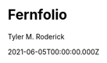 ---
title: Fernfolio
github: https://github.com/TylerMRoderick/fernfolio-11ty-template
demo: https://fernfolio.netlify.app/
author: Tyler M. Roderick
date: 2021-06-05T00:00:00.000Z
ssg:
  - Eleventy
cms:
  - NetlifyCMS
css: null
category:
  - Blog
  - Portfolio
description: The super simple portfolio template built with Eleventy and NetlifyCMS
draft: true
publish_date: '2021-02-18T18:21:50Z'
update_date: '2022-11-03T01:03:53Z'
github_star: 57
github_fork: 28
---
